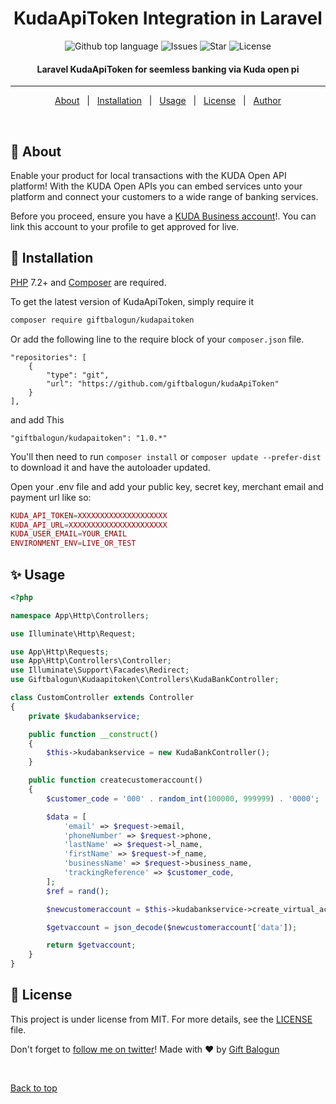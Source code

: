 <h1 align="center">KudaApiToken Integration in Laravel</h1>

<p align="center">
  <img alt="Github top language" src="https://img.shields.io/github/languages/top/giftbalogun/kudaApiToken?color=56BEB8">

  <img alt="Issues" src="https://img.shields.io/github/stars/giftbalogun/kudaApiToken?color=56BEB8">

  <img alt="Star" src="	https://img.shields.io/github/stars/giftbalogun/kudaApiToken?color=56BEB8">

  <img alt="License" src="https://img.shields.io/github/license/giftbalogun/kudaApiToken?style=plastic&color=56BEB8">
</p>

<!-- Status -->

<h4 align="center">
	Laravel KudaApiToken for seemless banking via Kuda open pi
</h4>

<hr>

<p align="center">
  <a href="#dart-about">About</a> &#xa0; | &#xa0;
  <a href="#dart-installation">Installation</a> &#xa0; | &#xa0;
  <a href="#sparkles-usage">Usage</a> &#xa0; | &#xa0;
  <a href="#memo-license">License</a> &#xa0; | &#xa0;
  <a href="https://github.com/giftbalogun" target="_blank">Author</a>
</p>

<br>

## :dart: About

Enable your product for local transactions with the KUDA Open API platform! With the KUDA Open APIs you can embed services unto your platform and connect your customers to a wide range of banking services.

Before you proceed, ensure you have a [KUDA Business account](https://business.kuda.com/)!. You can link this account to your profile to get approved for live. 

## :dart: Installation

[PHP](https://php.net) 7.2+ and [Composer](https://getcomposer.org) are required.

To get the latest version of KudaApiToken, simply require it

```bash
composer require giftbalogun/kudapaitoken
```

Or add the following line to the require block of your `composer.json` file.

```
"repositories": [
    {
        "type": "git",
        "url": "https://github.com/giftbalogun/kudaApiToken"
    }
],
```

and add This

```
"giftbalogun/kudapaitoken": "1.0.*"
```

You'll then need to run `composer install` or `composer update --prefer-dist` to download it and have the autoloader updated.

Open your .env file and add your public key, secret key, merchant email and payment url like so:

```php
KUDA_API_TOKEN=XXXXXXXXXXXXXXXXXXXX
KUDA_API_URL=XXXXXXXXXXXXXXXXXXXXXX
KUDA_USER_EMAIL=YOUR_EMAIL
ENVIRONMENT_ENV=LIVE_OR_TEST
```

## :sparkles: Usage


```php
<?php

namespace App\Http\Controllers;

use Illuminate\Http\Request;

use App\Http\Requests;
use App\Http\Controllers\Controller;
use Illuminate\Support\Facades\Redirect;
use Giftbalogun\Kudaapitoken\Controllers\KudaBankController;

class CustomController extends Controller
{
    private $kudabankservice;

    public function __construct()
    {
        $this->kudabankservice = new KudaBankController();
    }

    public function createcustomeraccount()
    {
        $customer_code = '000' . random_int(100000, 999999) . '0000';

        $data = [
            'email' => $request->email,
            'phoneNumber' => $request->phone,
            'lastName' => $request->l_name,
            'firstName' => $request->f_name,
            'businessName' => $request->business_name,
            'trackingReference' => $customer_code,
        ];
        $ref = rand();

        $newcustomeraccount = $this->kudabankservice->create_virtual_account($data, $ref);

        $getvaccount = json_decode($newcustomeraccount['data']);

        return $getvaccount;
    }
}
```
## :memo: License

This project is under license from MIT. For more details, see the [LICENSE](LICENSE.md) file.

Don't forget to [follow me on twitter](https://twitter.com/amdeone)!
Made with :heart: by <a href="https://github.com/giftbalogun" target="_blank">Gift Balogun</a>

&#xa0;

<a href="#top">Back to top</a>
